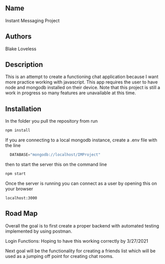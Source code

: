 ## Name

Instant Messaging Project 

## Authors

Blake Loveless

## Description

This is an attempt to create a functioning chat application because I want more practice working with javascript. This app requires the user to have node and mongodb installed on their device. Note that this project is still a work in progress so many features are unavailable at this time.

## Installation

In the folder you pull the repository from run

```bash
npm install 
```

If you are connecting to a local mongodb instance, create a .env file with the line

```javascript
  DATABASE="mongodb://localhost/IMProject"
```

then to start the server this on the command line 

```bash
npm start
```

Once the server is running you can connect as a user by opening this on your browser

```url
localhost:3000
```

## Road Map

Overall the goal is to first create a proper backend with automated testing implemented by using postman. 

Login Functions: Hoping to have this working correctly by 3/27/2021

Next goal will be the functionality for creating a friends list which will be used as a jumping off point for creating chat rooms. 